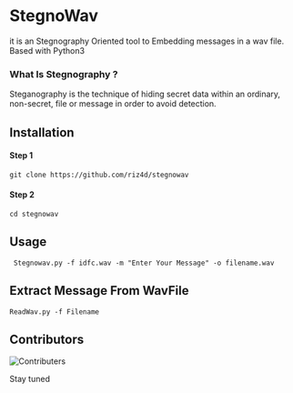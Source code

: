 # StegnoWav

it is an Stegnography Oriented tool to Embedding messages in a wav file.
Based with Python3

### What Is Stegnography ?

Steganography is the technique of hiding secret data within an ordinary,
non-secret, file or message in order to avoid detection.

## Installation

#### Step 1
`git clone https://github.com/riz4d/stegnowav`
#### Step 2
`cd stegnowav`

## Usage
` Stegnowav.py -f idfc.wav -m "Enter Your Message" -o filename.wav`

## Extract Message From WavFile
`ReadWav.py -f Filename`

## Contributors

![Contributers](https://contributors-img.web.app/image?repo=riz4d/stegnowav)

Stay tuned
